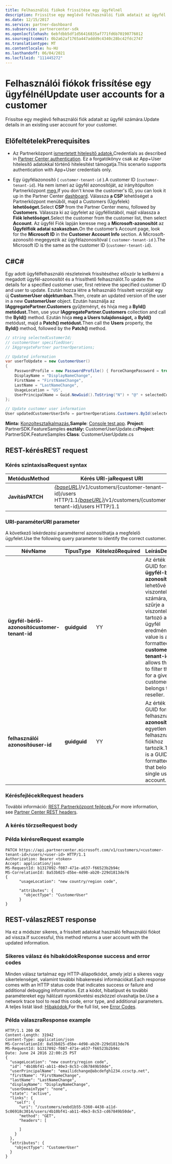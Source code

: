 ```yaml
---
title: Felhasználói fiókok frissítése egy ügyfélnél
description: Frissítse egy meglévő felhasználói fiók adatait az ügyfél számára.
ms.date: 12/15/2017
ms.service: partner-dashboard
ms.subservice: partnercenter-sdk
ms.openlocfilehash: 6ebfdbb5df1d56416835af771fd6b70190776012
ms.sourcegitcommit: 0b2a62af1765a447addd9c4340c28bc42fdc2747
ms.translationtype: MT
ms.contentlocale: hu-HU
ms.lasthandoff: 06/04/2021
ms.locfileid: "111445272"
---
```

# <a name="update-user-accounts-for-a-customer"></a><span data-ttu-id="59316-103">Felhasználói fiókok frissítése egy ügyfélnél</span><span class="sxs-lookup"><span data-stu-id="59316-103">Update user accounts for a customer</span></span>

<span data-ttu-id="59316-104">Frissítse egy meglévő felhasználói fiók adatait az ügyfél számára.</span><span class="sxs-lookup"><span data-stu-id="59316-104">Update details in an existing user account for your customer.</span></span>

## <a name="prerequisites"></a><span data-ttu-id="59316-105">Előfeltételek</span><span class="sxs-lookup"><span data-stu-id="59316-105">Prerequisites</span></span>

- <span data-ttu-id="59316-106">Az Partnerközpont [ismertetett hitelesítő adatok.](partner-center-authentication.md)</span><span class="sxs-lookup"><span data-stu-id="59316-106">Credentials as described in [Partner Center authentication](partner-center-authentication.md).</span></span> <span data-ttu-id="59316-107">Ez a forgatókönyv csak az App+User hitelesítő adatokkal történő hitelesítést támogatja.</span><span class="sxs-lookup"><span data-stu-id="59316-107">This scenario supports authentication with App+User credentials only.</span></span>

- <span data-ttu-id="59316-108">Egy ügyfélazonosító ( `customer-tenant-id` ).</span><span class="sxs-lookup"><span data-stu-id="59316-108">A customer ID (`customer-tenant-id`).</span></span> <span data-ttu-id="59316-109">Ha nem ismeri az ügyfél azonosítóját, az irányítópulton Partnerközpont [meg.](https://partner.microsoft.com/dashboard)</span><span class="sxs-lookup"><span data-stu-id="59316-109">If you don't know the customer's ID, you can look it up in the Partner Center [dashboard](https://partner.microsoft.com/dashboard).</span></span> <span data-ttu-id="59316-110">Válassza **a CSP** lehetőséget a Partnerközpont menüből, majd a Customers (Ügyfelek) **lehetőséget.**</span><span class="sxs-lookup"><span data-stu-id="59316-110">Select **CSP** from the Partner Center menu, followed by **Customers**.</span></span> <span data-ttu-id="59316-111">Válassza ki az ügyfelet az ügyféllistából, majd válassza a **Fiók lehetőséget.**</span><span class="sxs-lookup"><span data-stu-id="59316-111">Select the customer from the customer list, then select **Account**.</span></span> <span data-ttu-id="59316-112">Az ügyfél Fiók lapján keresse meg a **Microsoft-azonosítót** az **Ügyfélfiók adatai szakaszban.**</span><span class="sxs-lookup"><span data-stu-id="59316-112">On the customer’s Account page, look for the **Microsoft ID** in the **Customer Account Info** section.</span></span> <span data-ttu-id="59316-113">A Microsoft-azonosító megegyezik az ügyfélazonosítóval ( `customer-tenant-id` ).</span><span class="sxs-lookup"><span data-stu-id="59316-113">The Microsoft ID is the same as the customer ID  (`customer-tenant-id`).</span></span>

## <a name="c"></a><span data-ttu-id="59316-114">C\#</span><span class="sxs-lookup"><span data-stu-id="59316-114">C\#</span></span>

<span data-ttu-id="59316-115">Egy adott ügyfélfelhasználó részleteinek frissítéséhez először le kellkérni a megadott ügyfél-azonosítót és a frissíthető felhasználót.</span><span class="sxs-lookup"><span data-stu-id="59316-115">To update the details for a specified customer user, first retrieve the specified customer ID and user to update.</span></span> <span data-ttu-id="59316-116">Ezután hozza létre a felhasználó frissített verzióját egy új **CustomerUser objektumban.**</span><span class="sxs-lookup"><span data-stu-id="59316-116">Then, create an updated version of the user in a new **CustomerUser** object.</span></span> <span data-ttu-id="59316-117">Ezután használja az **IAggregatePartner.Customers** gyűjteményt, és hívja meg a **ById() metódust.**</span><span class="sxs-lookup"><span data-stu-id="59316-117">Then, use your **IAggregatePartner.Customers** collection and call the **ById()** method.</span></span> <span data-ttu-id="59316-118">Ezután hívja **meg a Users tulajdonságot,** a **ById()** metódust, majd a **Patch() metódust.**</span><span class="sxs-lookup"><span data-stu-id="59316-118">Then call the **Users** property, the **ById()** method, followed by the **Patch()** method.</span></span>

``` csharp
// string selectedCustomerId;
// customerUser specifiedUser;
// IAggregatePartner partnerOperations;

// Updated information
var userToUpdate = new CustomerUser()
{
    PasswordProfile = new PasswordProfile() { ForceChangePassword = true, Password = "testPw@!122B" },
    DisplayName = "DisplayNameChange",
    FirstName = "FirstNameChange",
    LastName = "LastNameChange",
    UsageLocation = "US",
    UserPrincipalName = Guid.NewGuid().ToString("N") + "@" + selectedCustomer.CompanyProfile.Domain.ToString()
};

// Update customer user information
User updatedCustomerUserInfo = partnerOperations.Customers.ById(selectedCustomerId).Users.ById(specifiedUser.Id).Patch(userToUpdate);

```

<span data-ttu-id="59316-119">**Minta:** [Konzoltesztalkalmazás.](console-test-app.md)</span><span class="sxs-lookup"><span data-stu-id="59316-119">**Sample**: [Console test app](console-test-app.md).</span></span> <span data-ttu-id="59316-120">**Project**: PartnerSDK.FeatureSamples **osztály:** CustomerUserUpdate.cs</span><span class="sxs-lookup"><span data-stu-id="59316-120">**Project**: PartnerSDK.FeatureSamples **Class**: CustomerUserUpdate.cs</span></span>

## <a name="rest-request"></a><span data-ttu-id="59316-121">REST-kérés</span><span class="sxs-lookup"><span data-stu-id="59316-121">REST request</span></span>

### <a name="request-syntax"></a><span data-ttu-id="59316-122">Kérés szintaxisa</span><span class="sxs-lookup"><span data-stu-id="59316-122">Request syntax</span></span>

| <span data-ttu-id="59316-123">Metódus</span><span class="sxs-lookup"><span data-stu-id="59316-123">Method</span></span>    | <span data-ttu-id="59316-124">Kérés URI-ja</span><span class="sxs-lookup"><span data-stu-id="59316-124">Request URI</span></span>                                                                                  |
|-----------|----------------------------------------------------------------------------------------------|
| <span data-ttu-id="59316-125">**Javítás**</span><span class="sxs-lookup"><span data-stu-id="59316-125">**PATCH**</span></span> | <span data-ttu-id="59316-126">[*{baseURL}*](partner-center-rest-urls.md)/v1/customers/{customer-tenant-id}/users HTTP/1.1</span><span class="sxs-lookup"><span data-stu-id="59316-126">[*{baseURL}*](partner-center-rest-urls.md)/v1/customers/{customer-tenant-id}/users HTTP/1.1</span></span> |

### <a name="uri-parameter"></a><span data-ttu-id="59316-127">URI-paraméter</span><span class="sxs-lookup"><span data-stu-id="59316-127">URI parameter</span></span>

<span data-ttu-id="59316-128">A következő lekérdezési paraméterrel azonosíthatja a megfelelő ügyfelet.</span><span class="sxs-lookup"><span data-stu-id="59316-128">Use the following query parameter to identify the correct customer.</span></span>

| <span data-ttu-id="59316-129">Név</span><span class="sxs-lookup"><span data-stu-id="59316-129">Name</span></span>                   | <span data-ttu-id="59316-130">Típus</span><span class="sxs-lookup"><span data-stu-id="59316-130">Type</span></span>     | <span data-ttu-id="59316-131">Kötelező</span><span class="sxs-lookup"><span data-stu-id="59316-131">Required</span></span> | <span data-ttu-id="59316-132">Leírás</span><span class="sxs-lookup"><span data-stu-id="59316-132">Description</span></span>                                                                                                                                            |
|------------------------|----------|----------|--------------------------------------------------------------------------------------------------------------------------------------------------------|
| <span data-ttu-id="59316-133">**ügyfél-bérlő-azonosító**</span><span class="sxs-lookup"><span data-stu-id="59316-133">**customer-tenant-id**</span></span> | <span data-ttu-id="59316-134">**guid**</span><span class="sxs-lookup"><span data-stu-id="59316-134">**guid**</span></span> | <span data-ttu-id="59316-135">Y</span><span class="sxs-lookup"><span data-stu-id="59316-135">Y</span></span>        | <span data-ttu-id="59316-136">Az érték egy GUID formátumú **ügyfél-bérlő-azonosító,** amely lehetővé teszi a viszonteladó számára, hogy szűrje a viszonteladóhoz tartozó adott ügyfél eredményeit.</span><span class="sxs-lookup"><span data-stu-id="59316-136">The value is a GUID formatted **customer-tenant-id** that allows the reseller to filter the results for a given customer that belongs to the reseller.</span></span> |
| <span data-ttu-id="59316-137">**felhasználói azonosító**</span><span class="sxs-lookup"><span data-stu-id="59316-137">**user-id**</span></span>            | <span data-ttu-id="59316-138">**guid**</span><span class="sxs-lookup"><span data-stu-id="59316-138">**guid**</span></span> | <span data-ttu-id="59316-139">Y</span><span class="sxs-lookup"><span data-stu-id="59316-139">Y</span></span>        | <span data-ttu-id="59316-140">Az érték egy GUID formátumú felhasználói **azonosító,** amely egyetlen felhasználói fiókhoz tartozik.</span><span class="sxs-lookup"><span data-stu-id="59316-140">The value is a GUID formatted **user-id** that belongs to a single user account.</span></span>                                                                       |

### <a name="request-headers"></a><span data-ttu-id="59316-141">Kérésfejlécek</span><span class="sxs-lookup"><span data-stu-id="59316-141">Request headers</span></span>

<span data-ttu-id="59316-142">További információ: [REST Partnerközpont fejlécek.](headers.md)</span><span class="sxs-lookup"><span data-stu-id="59316-142">For more information, see [Partner Center REST headers](headers.md).</span></span>

### <a name="request-body"></a><span data-ttu-id="59316-143">A kérés törzse</span><span class="sxs-lookup"><span data-stu-id="59316-143">Request body</span></span>

### <a name="request-example"></a><span data-ttu-id="59316-144">Példa kérésre</span><span class="sxs-lookup"><span data-stu-id="59316-144">Request example</span></span>

```http
PATCH https://api.partnercenter.microsoft.com/v1/customers/<customer-tenant-id>/users/<user-id> HTTP/1.1
Authorization: Bearer <token>
Accept: application/json
MS-RequestId: b1317092-f087-471e-a637-f66523b2b94c
MS-CorrelationId: 8a53b025-d5be-4d98-ab20-229d1813de76
{
      "usageLocation": "new country/region code",

      "attributes": {
        "objectType": "CustomerUser"
      }
}
```

## <a name="rest-response"></a><span data-ttu-id="59316-145">REST-válasz</span><span class="sxs-lookup"><span data-stu-id="59316-145">REST response</span></span>

<span data-ttu-id="59316-146">Ha ez a módszer sikeres, a frissített adatokat használó felhasználói fiókot ad vissza.</span><span class="sxs-lookup"><span data-stu-id="59316-146">If successful, this method returns a user account with the updated information.</span></span>

### <a name="response-success-and-error-codes"></a><span data-ttu-id="59316-147">Sikeres válasz és hibakódok</span><span class="sxs-lookup"><span data-stu-id="59316-147">Response success and error codes</span></span>

<span data-ttu-id="59316-148">Minden válasz tartalmaz egy HTTP-állapotkódot, amely jelzi a sikeres vagy sikertelenséget, valamint további hibakeresési információkat.</span><span class="sxs-lookup"><span data-stu-id="59316-148">Each response comes with an HTTP status code that indicates success or failure and additional debugging information.</span></span> <span data-ttu-id="59316-149">Ezt a kódot, hibatípust és további paramétereket egy hálózati nyomkövetési eszközzel olvashatja be.</span><span class="sxs-lookup"><span data-stu-id="59316-149">Use a network trace tool to read this code, error type, and additional parameters.</span></span> <span data-ttu-id="59316-150">A teljes listát lásd: [Hibakódok.](error-codes.md)</span><span class="sxs-lookup"><span data-stu-id="59316-150">For the full list, see [Error Codes](error-codes.md).</span></span>

### <a name="response-example"></a><span data-ttu-id="59316-151">Példa válaszra</span><span class="sxs-lookup"><span data-stu-id="59316-151">Response example</span></span>

```http
HTTP/1.1 200 OK
Content-Length: 31942
Content-Type: application/json
MS-CorrelationId: 8a53b025-d5be-4d98-ab20-229d1813de76
MS-RequestId: b1317092-f087-471e-a637-f66523b2b94c
Date: June 24 2016 22:00:25 PST
{
  "usageLocation": "new country/region code",
  "id": "4b10bf41-ab11-40e3-8c53-cd67849b50de",
  "userPrincipalName": "emailidchange@abcdefgh1234.ccsctp.net",
  "firstName": "FirstNameChange",
  "lastName": "LastNameChange",
  "displayName": "DisplayNameChange",
  "userDomainType": "none",
  "state": "active",
  "links": {
    "self": {
      "uri": "/customers/eebd1b55-5360-4438-a11d-5c06918c3014/users/4b10bf41-ab11-40e3-8c53-cd67849b50de",
      "method": "GET",
      "headers": [

      ]
    }
  },
  "attributes": {
    "objectType": "CustomerUser"
  }
}
```
